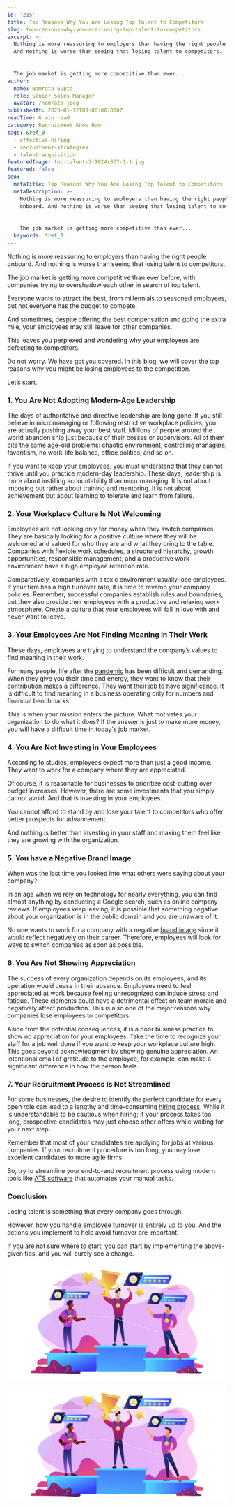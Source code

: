 ```yaml
---
id: '215'
title: Top Reasons Why You Are Losing Top Talent to Competitors
slug: top-reasons-why-you-are-losing-top-talent-to-competitors
excerpt: >-
  Nothing is more reassuring to employers than having the right people onboard.
  And nothing is worse than seeing that losing talent to competitors.


  The job market is getting more competitive than ever...
author:
  name: Namrata Gupta
  role: Senior Sales Manager
  avatar: /namrata.jpeg
publishedAt: 2023-01-12T00:00:00.000Z
readTime: 6 min read
category: Recruitment Know How
tags: &ref_0
  - effective-hiring
  - recruitment-strategies
  - talent-acquisition
featuredImage: top-talent-2-1024x537-1-1.jpg
featured: false
seo:
  metaTitle: Top Reasons Why You Are Losing Top Talent to Competitors
  metaDescription: >-
    Nothing is more reassuring to employers than having the right people
    onboard. And nothing is worse than seeing that losing talent to competitors.


    The job market is getting more competitive than ever...
  keywords: *ref_0
---
```


Nothing is more reassuring to employers than having the right people onboard. And nothing is worse than seeing that losing talent to competitors.

The job market is getting more competitive than ever before, with companies trying to overshadow each other in search of top talent.

<!--more-->

Everyone wants to attract the best, from millennials to seasoned employees, but not everyone has the budget to compete.

And sometimes, despite offering the best compensation and going the extra mile, your employees may still leave for other companies.

This leaves you perplexed and wondering why your employees are defecting to competitors.

Do not worry. We have got you covered. In this blog, we will cover the top reasons why you might be losing employees to the competition.

Let’s start.

### 1\. **You Are Not Adopting Modern-Age Leadership**

The days of authoritative and directive leadership are long gone. If you still believe in micromanaging or following restrictive workplace policies, you are actually pushing away your best staff. Millions of people around the world abandon ship just because of their bosses or supervisors. All of them cite the same age-old problems: chaotic environment, controlling managers, favoritism, no work-life balance, office politics, and so on.

If you want to keep your employees, you must understand that they cannot thrive until you practice modern-day leadership. These days, leadership is more about instilling accountability than micromanaging. It is not about imposing but rather about training and mentoring. It is not about achievement but about learning to tolerate and learn from failure.

### 2\. **Your Workplace Culture Is Not Welcoming**

Employees are not looking only for money when they switch companies. They are basically looking for a positive culture where they will be welcomed and valued for who they are and what they bring to the table. Companies with flexible work schedules, a structured hierarchy, growth opportunities, responsible management, and a productive work environment have a high employee retention rate.

Comparatively, companies with a toxic environment usually lose employees. If your firm has a high turnover rate, it is time to revamp your company policies. Remember, successful companies establish rules and boundaries, but they also provide their employees with a productive and relaxing work atmosphere. Create a culture that your employees will fall in love with and never want to leave.

### 3\. **Your Employees Are Not Finding Meaning in Their Work**

These days, employees are trying to understand the company’s values to find meaning in their work.

For many people, life after the [pandemic](https://www.thetalentpool.ai/blogs/covid-19-reset-and-revamp-the-recruitment-process/) has been difficult and demanding. When they give you their time and energy, they want to know that their contribution makes a difference. They want their job to have significance. It is difficult to find meaning in a business operating only for numbers and financial benchmarks.

This is when your mission enters the picture. What motivates your organization to do what it does? If the answer is just to make more money, you will have a difficult time in today's job market.

### 4\. **You Are Not Investing in Your Employees**

According to studies, employees expect more than just a good income. They want to work for a company where they are appreciated.

Of course, it is reasonable for businesses to prioritize cost-cutting over budget increases. However, there are some investments that you simply cannot avoid. And that is investing in your employees.

You cannot afford to stand by and lose your talent to competitors who offer better prospects for advancement.

And nothing is better than investing in your staff and making them feel like they are growing with the organization.

### 5\. **You have a Negative Brand Image**

When was the last time you looked into what others were saying about your company?

In an age when we rely on technology for nearly everything, you can find almost anything by conducting a Google search, such as online company reviews. If employees keep leaving, it is possible that something negative about your organization is in the public domain and you are unaware of it.

No one wants to work for a company with a negative [brand image](https://talenticaall-my.sharepoint.com/:x:/g/personal/vijay_gadage_thetalentpool_co_in/EQMvaaeCoaJBmf13L4XxfioB5UmsF-ew_w-wj8u3VI-M3g?e=4%3A2pXZ8m&at=9&CID=0e77a97d-e82b-e495-c953-92d03ab2600c) since it would reflect negatively on their career. Therefore, employees will look for ways to switch companies as soon as possible.

### 6\. **You Are Not Showing Appreciation**

The success of every organization depends on its employees, and its operation would cease in their absence. Employees need to feel appreciated at work because feeling unrecognized can induce stress and fatigue. These elements could have a detrimental effect on team morale and negatively affect production. This is also one of the major reasons why companies lose employees to competitors.

Aside from the potential consequences, it is a poor business practice to show no appreciation for your employees. Take the time to recognize your staff for a job well done if you want to keep your workplace culture high. This goes beyond acknowledgment by showing genuine appreciation. An intentional email of gratitude to the employee, for example, can make a significant difference in how the person feels.

### 7\. **Your Recruitment Process Is Not Streamlined**

For some businesses, the desire to identify the perfect candidate for every open role can lead to a lengthy and time-consuming [hiring process](https://www.thetalentpool.ai/blogs/6-onboarding-metrics-most-important-in-hiring-process/). While it is understandable to be cautious when hiring; if your process takes too long, prospective candidates may just choose other offers while waiting for your next step.

Remember that most of your candidates are applying for jobs at various companies. If your recruitment procedure is too long, you may lose excellent candidates to more agile firms.

So, try to streamline your end-to-end recruitment process using modern tools like [ATS software](https://www.thetalentpool.ai/applicant-tracking-software/) that automates your manual tasks.

### **Conclusion**

Losing talent is something that every company goes through.

However, how you handle employee turnover is entirely up to you. And the actions you implement to help avoid turnover are important.

If you are not sure where to start, you can start by implementing the above-given tips, and you will surely see a change.

![top-talent](images/top-talent-2-1024x537-1-1.jpg)

![top-talent](images/top-talent-2-1024x537-1-1.jpg)
